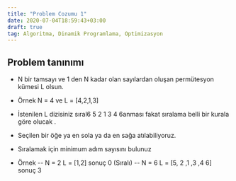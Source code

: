 ```yaml
---
title: "Problem Cozumu 1"
date: 2020-07-04T18:59:43+03:00
draft: true
tag: Algoritma, Dinamik Programlama, Optimizasyon
---
```


## Problem tanınımı

- N bir tamsayı ve  1 den N kadar olan sayılardan oluşan permütesyon kümesi   L  olsun.
- Örnek  N = 4 ve L =  [4,2,1,3]
- İstenilen   L dizisiniz sıral6
5 2 1 3 4 6anması   fakat sıralama belli bir kurala göre olucak .
- Seçilen bir öğe ya en sola ya da en sağa atılabiliyoruz.
- Sıralamak için minimum adım sayısını bulunuz 



- Örnek 
-- N = 2   L = [1,2]   sonuç  0   (Sıralı)
-- N = 6   L = [5, 2 ,1 ,3 ,4 6]   sonuç 3




